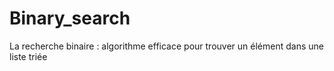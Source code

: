 # Binary_search
La recherche binaire : algorithme efficace pour trouver un élément dans une liste triée
